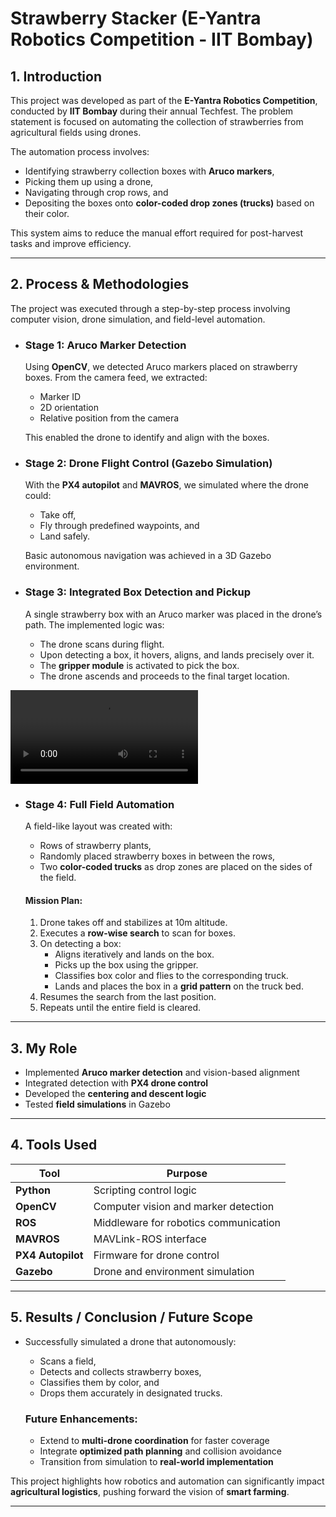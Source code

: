 # Strawberry Stacker (E-Yantra Robotics Competition - IIT Bombay)

## 1. Introduction

This project was developed as part of the **E-Yantra Robotics Competition**, conducted by **IIT Bombay** during their annual Techfest. The problem statement is focused on automating the collection of strawberries from agricultural fields using drones.

The automation process involves:
- Identifying strawberry collection boxes with **Aruco markers**,
- Picking them up using a drone,
- Navigating through crop rows, and
- Depositing the boxes onto **color-coded drop zones (trucks)** based on their color.

This system aims to reduce the manual effort required for post-harvest tasks and improve efficiency.

---

## 2. Process & Methodologies

The project was executed through a step-by-step process involving computer vision, drone simulation, and field-level automation.

- ### Stage 1: Aruco Marker Detection

  Using **OpenCV**, we detected Aruco markers placed on strawberry boxes. From the camera feed, we extracted:
  - Marker ID
  - 2D orientation
  - Relative position from the camera

  This enabled the drone to identify and align with the boxes.

- ### Stage 2: Drone Flight Control (Gazebo Simulation)

  With the **PX4 autopilot** and **MAVROS**, we simulated where the drone could:
  - Take off,
  - Fly through predefined waypoints, and
  - Land safely.
  
  Basic autonomous navigation was achieved in a 3D Gazebo environment.

- ### Stage 3: Integrated Box Detection and Pickup

  A single strawberry box with an Aruco marker was placed in the drone’s path. The implemented logic was:
  - The drone scans during flight.
  - Upon detecting a box, it hovers, aligns, and lands precisely over it.
  - The **gripper module** is activated to pick the box.
  - The drone ascends and proceeds to the final target location.

![](Source_Images/ss1.mp4)

- ### Stage 4: Full Field Automation

  A field-like layout was created with:
  - Rows of strawberry plants,
  - Randomly placed strawberry boxes in between the rows,
  - Two **color-coded trucks** as drop zones are placed on the sides of the field.

  #### Mission Plan:
  1. Drone takes off and stabilizes at 10m altitude.
  2. Executes a **row-wise search** to scan for boxes.
  3. On detecting a box:
     - Aligns iteratively and lands on the box.
     - Picks up the box using the gripper.
     - Classifies box color and flies to the corresponding truck.
     - Lands and places the box in a **grid pattern** on the truck bed.
  4. Resumes the search from the last position.
  5. Repeats until the entire field is cleared.

---

## 3. My Role

- Implemented **Aruco marker detection** and vision-based alignment
- Integrated detection with **PX4 drone control**
- Developed the **centering and descent logic**
- Tested **field simulations** in Gazebo

---

## 4. Tools Used

| Tool            | Purpose                                |
|-----------------|----------------------------------------|
| **Python**      | Scripting control logic                |
| **OpenCV**      | Computer vision and marker detection   |
| **ROS**         | Middleware for robotics communication  |
| **MAVROS**      | MAVLink-ROS interface                  |
| **PX4 Autopilot** | Firmware for drone control          |
| **Gazebo**      | Drone and environment simulation       |



---

## 5. Results / Conclusion / Future Scope

- Successfully simulated a drone that autonomously:
  - Scans a field,
  - Detects and collects strawberry boxes,
  - Classifies them by color, and
  - Drops them accurately in designated trucks.

  ### Future Enhancements:
  - Extend to **multi-drone coordination** for faster coverage
  - Integrate **optimized path planning** and collision avoidance
  - Transition from simulation to **real-world implementation**

This project highlights how robotics and automation can significantly impact **agricultural logistics**, pushing forward the vision of **smart farming**.

---
